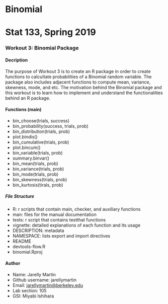 # Binomial

# Stat 133, Spring 2019

### Workout 3: Binomial Package

#### Decription

The purpose of Workout 3 is to create an R package in order to create functions to calcultate probabilities of a Binomial random variable. The package also includes adjacent functions to compute mean, variance, skewness, mode, and etc. The motivation behind the Binomial package and this workout is to learn how to implement and understand the functionalities behind an R package. 

#### Functions (main)
- bin_choose(trials, success)
- bin_probability(success, trials, prob)
- bin_distribution(trials, prob)
- plot.bindis()
- bin_cumulative(trials, prob)
- plot.bincum()
- bin_variable(trials, prob)
- summary.binvar()
- bin_mean(trials, prob)
- bin_variance(trials, prob)
- bin_mode(trials, prob)
- bin_skewness(trials, prob)
- bin_kurtosis(tirals, prob)

##### File Structure
- R: r scripts that contain main, checker, and auxiliary functions
- man: files for the manual documentation
- tests: r script that contains testthat functions
- vignette: detailed explanations of each function and its usage
- DESCRIPTION: metadata
- NAMESPACE: lists export and import directives
- README
- devtools-flow.R
- binomial.Rproj


#### Author 

- Name: Jarelly Martin
- Github username: jarellymartin
- Email: jarellymartin@berkeley.edu
- Lab section: 105
- GSI: Miyabi Ishihara